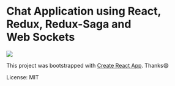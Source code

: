 # Chat Application using React, Redux, Redux-Saga and Web Sockets

![](./result.gif)

This project was bootstrapped with [Create React App](https://github.com/facebookincubator/create-react-app).
Thanks:smile:

License: MIT
